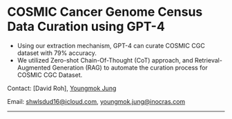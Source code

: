# COSMIC Cancer Genome Census Data Curation using GPT-4

- Using our extraction mechanism, GPT-4 can curate COSMIC CGC dataset with 79% accuracy.
- We utilized Zero-shot Chain-Of-Thought (CoT) approach, and Retrieval-Augmented Generation (RAG) to automate the curation process for COSMIC CGC Dataset.

Contact: [David Roh], [Youngmok Jung](https://quito418.github.io/quito418/)

Email: shwlsdud16@icloud.com, youngmok.jung@inocras.com

---
